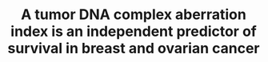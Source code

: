 --- 
abstract: '' 
authors: 
 - HKM Vollan
 -  OM Rueda
 -  SF Chin
 -  C Curtis
 -  G Turashvili
 -  S Shah
 -  ...
doi: '' 
featured: false 
publication: '*Molecular oncology*, 119' 
publication_short: '' 
publishDate: '2015-01-01' 
title: 'A tumor DNA complex aberration index is an independent predictor of survival in breast and ovarian cancer' 
url_code: '' 
url_dataset: '' 
url_pdf: '' 
url_poster: '' 
url_project: '' 
url_slides: '' 
url_source: '' 
url_video: '' 
---